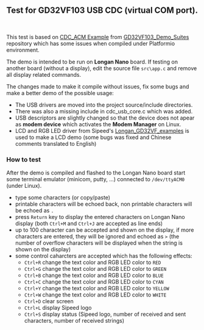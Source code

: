 <br>

## Test for GD32VF103 USB CDC (virtual COM port).

<br>

This test is based on [CDC_ACM Example](https://github.com/riscv-mcu/GD32VF103_Demo_Suites/tree/master/GD32VF103C_START_Demo_Suites/Projects/04_USBFS/Device/CDC_ACM) from [GD32VF103_Demo_Suites](https://github.com/riscv-mcu/GD32VF103_Demo_Suites) repository which has some issues when compiled under Platformio environment.

The demo is intended to be run on **Longan Nano** board. If testing on another board (without a display), edit the source file `src\app.c` and remove all display related commands.

The changes made to make it compile without issues, fix some bugs and make a better demo of the possible usage:

* The USB drivers are moved into the project source/include directories.
* There was also a missing include in cdc_usb_core.c which was added.
* USB descriptors are slightly changed so that the device does not apear as **modem device** which activates the **Modem Manager** on Linux.
* LCD and RGB LED driver from Sipeed's [Longan_GD32VF_examples](https://github.com/sipeed/Longan_GD32VF_examples) is used to make a LCD demo (some bugs was fixed and Chinese comments translated to English)

### How to test

After the demo is compiled and flashed to the Longan Nano board start some terminal emulator (minicom, putty, ...) connected to `/dev/ttyACM0` (under Linux).

* type some characters (or copy/paste)
* printable characters will be echoed back, non printable characters will be echoed as `.`
* press `Return` key to display the entered characters on Longan Nano display (both `Ctrl+M` and `Ctrl+J` are accepted as line ends)
* up to 100 character can be accepted and shown on the display, if more characters are entered, they will be ignored and echoed as `>` (the number of overflow characters will be displayed when the string is shown on the display)
* some control caharcters are accepted which has the following effects:
  * `Ctrl+R` change the text color and RGB LED color to `RED`
  * `Ctrl+G` change the text color and RGB LED color to `GREEN`
  * `Ctrl+B` change the text color and RGB LED color to `BLUE`
  * `Ctrl+C` change the text color and RGB LED color to `CYAN`
  * `Ctrl+Y` change the text color and RGB LED color to `YELLOW`
  * `Ctrl+W` change the text color and RGB LED color to `WHITE`
  * `Ctrl+D` clear screen
  * `Ctrl+L` display Sipeed logo
  * `Ctrl+S` display status (Sipeed logo, number of received and sent characters, number of received strings)
